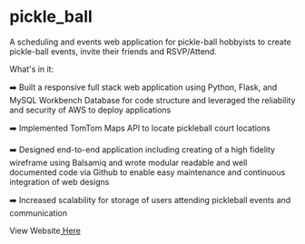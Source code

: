 # pickle_ball

A scheduling and events web application for pickle-ball hobbyists to create pickle-ball events, invite their friends and RSVP/Attend.

What's in it:

➡️ Built a responsive full stack web application using Python, Flask, and MySQL Workbench Database for code structure and leveraged the reliability and security of AWS to deploy applications

➡️ Implemented TomTom Maps API to locate pickleball court locations

➡️ Designed end-to-end application including creating of a high fidelity wireframe using Balsamiq and wrote modular readable and well documented code via Github to enable easy maintenance and continuous integration of web designs

➡️ Increased scalability for storage of users attending pickleball events and communication

<p>View Website<a href="18.224.251.138" alt="pickleball"> Here</></p>
